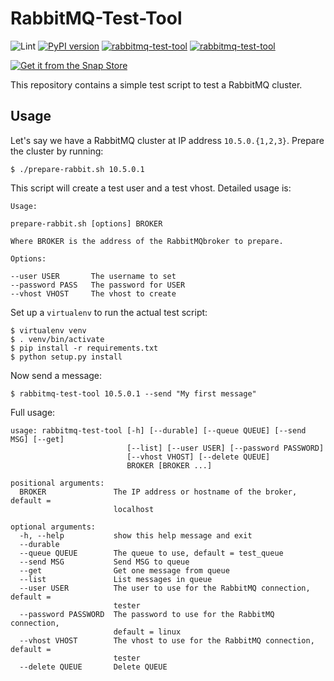 # RabbitMQ-Test-Tool

![Lint](https://github.com/nicolasbock/rabbitmq-tools/workflows/CI/badge.svg)
[![PyPI version](https://badge.fury.io/py/RabbitMQ-Test-Tool.svg)](https://badge.fury.io/py/RabbitMQ-Test-Tool)
[![rabbitmq-test-tool](https://snapcraft.io//rabbitmq-test-tool/badge.svg)](https://snapcraft.io/rabbitmq-test-tool)
[![rabbitmq-test-tool](https://snapcraft.io//rabbitmq-test-tool/trending.svg?name=0)](https://snapcraft.io/rabbitmq-test-tool)

[![Get it from the Snap Store](https://snapcraft.io/static/images/badges/en/snap-store-black.svg)](https://snapcraft.io/rabbitmq-test-tool)

This repository contains a simple test script to test a RabbitMQ
cluster.

## Usage

Let's say we have a RabbitMQ cluster at IP address `10.5.0.{1,2,3}`.
Prepare the cluster by running:

    $ ./prepare-rabbit.sh 10.5.0.1

This script will create a test user and a test vhost. Detailed usage
is:

    Usage:

    prepare-rabbit.sh [options] BROKER

    Where BROKER is the address of the RabbitMQbroker to prepare.

    Options:

    --user USER       The username to set
    --password PASS   The password for USER
    --vhost VHOST     The vhost to create

Set up a `virtualenv` to run the actual test script:

    $ virtualenv venv
    $ . venv/bin/activate
    $ pip install -r requirements.txt
    $ python setup.py install

Now send a message:

    $ rabbitmq-test-tool 10.5.0.1 --send "My first message"

Full usage:

    usage: rabbitmq-test-tool [-h] [--durable] [--queue QUEUE] [--send MSG] [--get]
                              [--list] [--user USER] [--password PASSWORD]
                              [--vhost VHOST] [--delete QUEUE]
                              BROKER [BROKER ...]

    positional arguments:
      BROKER               The IP address or hostname of the broker, default =
                           localhost

    optional arguments:
      -h, --help           show this help message and exit
      --durable
      --queue QUEUE        The queue to use, default = test_queue
      --send MSG           Send MSG to queue
      --get                Get one message from queue
      --list               List messages in queue
      --user USER          The user to use for the RabbitMQ connection, default =
                           tester
      --password PASSWORD  The password to use for the RabbitMQ connection,
                           default = linux
      --vhost VHOST        The vhost to use for the RabbitMQ connection, default =
                           tester
      --delete QUEUE       Delete QUEUE
